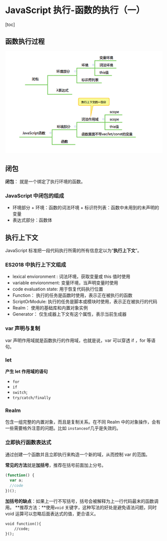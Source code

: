 # JavaScript 执行-函数的执行（一）

[toc]

## 函数执行过程

![Alt text](./1553499092691.png)

## 闭包

**闭包**： 就是一个绑定了执行环境的函数。

### JavaScript 中闭包的组成

- 环境部分 + 环境：函数的词法环境 + 标识符列表：函数中未用到的未声明的变量
- 表达式部分：函数体

## 执行上下文

JavaScript 标准把一段代码执行所需的所有信息定以为“**执行上下文**”。

### ES2018 中执行上下文组成

- lexical envioronment : 词法环境，获取变量或 this 值时使用
- variable envioronment: 变量环境，当声明变量时使用
- code evaluation state: 用于恢复代码执行位置
- Function： 执行的任务是函数时使用，表示正在被执行的函数
- ScriptOrModule: 执行的任务是脚本或模块时使用，表示正在被执行的代码
- Realm： 使用的基础库和内置对象实例
- Generator： 仅生成器上下文有这个属性，表示当前生成器

### var 声明与复制

var 声明作用域就是函数执行的作用域，也就是说，var 可以穿透 if ，for 等语句。

### let

**产生 let 作用域的语句**

- `for`
- `if`
- `switch`;
- `try/catch/finally`

### Realm

包含一组完整的内置对象，而且是复制关系。在不同 Realm 中的对象操作，会有一些需要格外注意的问题。比如 `instanceof`几乎是失效的。

### **立即执行函数表达式**

通过创建一个函数并且立即执行来构造一个新的域，从而控制 var 的范围。

**常见的方法**就是**加括号**，推荐在括号前面加上分号。

```javascript
(function() {
  var a;
  //code
})();
```

**加括号的缺点**：如果上一行不写括号，括号会被解释为上一行代码最末的函数调用。
**推荐方法：**使用`void` 关键字，这种写法的好处是避免语法问题，同时 void 运算可以忽略后面表达式的值，更合语义。

```
void function(){
	//code;
}();
```
